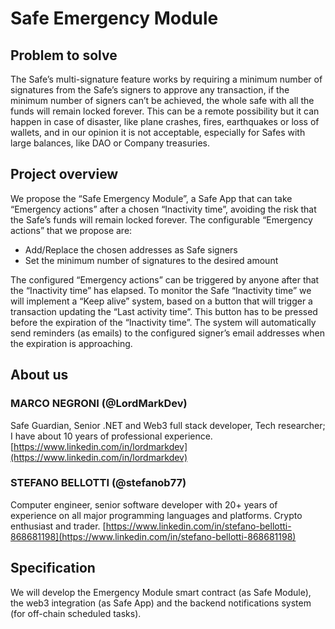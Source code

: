 # Safe Emergency Module

## Problem to solve

The Safe’s multi-signature feature works by requiring a minimum number of signatures from the Safe’s signers to approve any transaction, if the minimum number of signers can’t be achieved, the whole safe with all the funds will remain locked forever. This can be a remote possibility but it can happen in case of disaster, like plane crashes, fires, earthquakes or loss of wallets, and in our opinion it is not acceptable, especially for Safes with large balances, like DAO or Company treasuries.

## Project overview

We propose the “Safe Emergency Module”, a Safe App that can take “Emergency actions” after a chosen “Inactivity time”, avoiding the risk that the Safe’s funds will remain locked forever.
The configurable “Emergency actions” that we propose are:

- Add/Replace the chosen addresses as Safe signers
- Set the minimum number of signatures to the desired amount

The configured “Emergency actions” can be triggered by anyone after that the “Inactivity time” has elapsed.
To monitor the Safe “Inactivity time” we will implement a “Keep alive” system, based on a button that will trigger a transaction updating the “Last activity time”. This button has to be pressed before the expiration of the “Inactivity time”. The system will automatically send reminders (as emails) to the configured signer’s email addresses when the expiration is approaching.

## About us

### MARCO NEGRONI (@LordMarkDev)
Safe Guardian, Senior .NET and Web3 full stack developer, Tech researcher; I have about 10 years of professional experience.
[https://www.linkedin.com/in/lordmarkdev](https://www.linkedin.com/in/lordmarkdev)

### STEFANO BELLOTTI (@stefanob77)
Computer engineer, senior software developer with 20+ years of experience on all major programming languages and platforms. Crypto enthusiast and trader.
[https://www.linkedin.com/in/stefano-bellotti-868681198](https://www.linkedin.com/in/stefano-bellotti-868681198)

## Specification

We will develop the Emergency Module smart contract (as Safe Module), the web3 integration (as Safe App) and the backend notifications system (for off-chain scheduled tasks).

